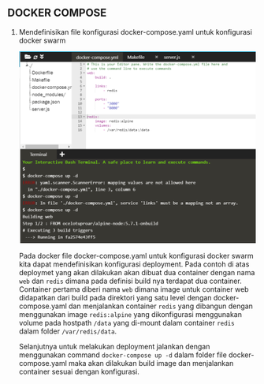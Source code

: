 ## DOCKER COMPOSE

1. Mendefinisikan file konfigurasi docker-compose.yaml untuk konfigurasi docker swarm

    ![01](images/step1.png)


    Pada docker file docker-compose.yaml untuk konfigurasi docker swarm kita dapat mendefinisikan konfigurasi deployment. Pada contoh di atas deploymet yang akan dilakukan akan dibuat dua container dengan nama `web` dan `redis` dimana pada definisi build nya terdapat dua container. Container pertama diberi nama `web` dimana image untuk container web didapatkan dari build pada direktori yang satu level dengan docker-compose.yaml dan menjalankan container `redis` yang dibangun dengan menggunakan image `redis:alpine` yang dikonfigurasi menggunakan volume pada hostpath `/data` yang di-mount dalam container `redis` dalam folder `/var/redis/data`.

    Selanjutnya untuk melakukan deployment jalankan dengan menggunakan command `docker-compose up -d` dalam folder file docker-compose.yaml maka akan dilakukan build image dan menjalankan container sesuai dengan konfigurasi.